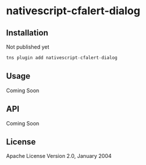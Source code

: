 # nativescript-cfalert-dialog


## Installation

Not published yet

```javascript
tns plugin add nativescript-cfalert-dialog
```

## Usage 

Coming Soon

## API

Coming Soon

## License

Apache License Version 2.0, January 2004
